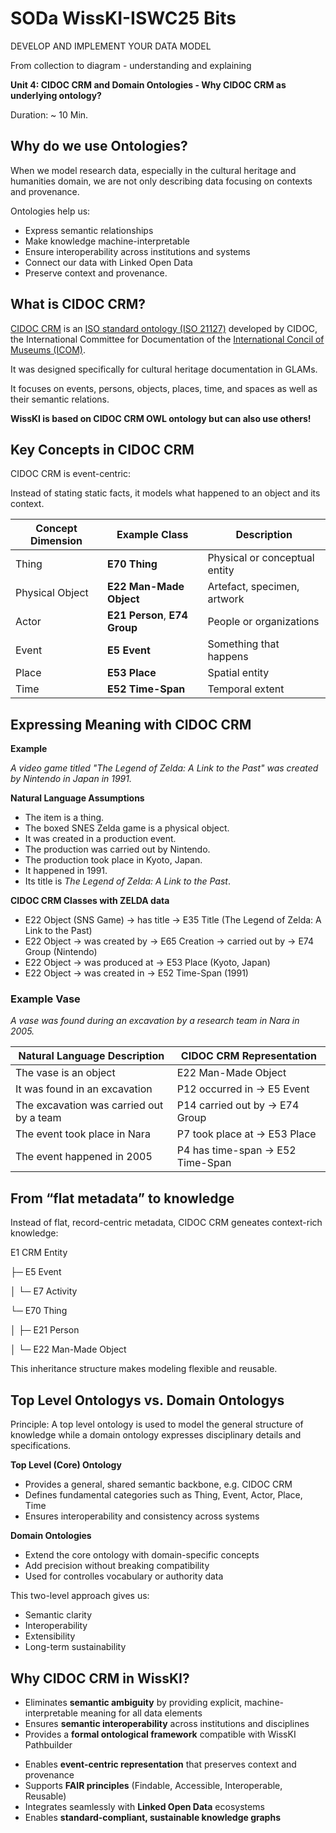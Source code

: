 <!--
*titel:
*author:in/urheber:in: 
orcid: 
email: SODa@sammlungen.io
*lizenz: cc by
lizenzlink: https://creativecommons.org/
*persistenter OER link: 
language: 
version:  v1
beschreibung: 
format: SODa WissKI How-to-Tutorial
modultitel: 
modul: Unit 1
einheitstitel: Welcome and warm-up 
eiheit: Einheit 1
lernziel: 

baustein:
zielgruppe: https://zenodo.org/records/15574575
gestaltungsprinzip: 
keywords: ???
erstellungsdatum: 

technische metadaten:
medientyp: text
dateiformat: .md
dauer: 
größe:
software: Web

icon: https://github.com/chastik/Beratung_Dateityp_Bild/refs/heads/main/resources/SODa-Logo_full.svg

link: https://raw.githubusercontent.com/chastik/WissKI/refs/heads/main/soda.css

-->

# SODa WissKI-ISWC25 Bits

DEVELOP AND IMPLEMENT YOUR DATA MODEL

From collection to diagram - understanding and explaining

**Unit 4: CIDOC CRM and Domain Ontologies  - Why CIDOC CRM as underlying ontology?**

Duration: ~ 10 Min.

## Why do we use Ontologies?

When we model research data, especially in the cultural heritage and humanities domain, we are not only describing data focusing on contexts and provenance.

Ontologies help us:

* Express semantic relationships
* Make knowledge machine-interpretable
* Ensure interoperability across institutions and systems
* Connect our data with Linked Open Data
* Preserve context and provenance.

## What is CIDOC CRM?

[CIDOC CRM](https://cidoc-crm.org/) is an [ISO standard ontology (ISO 21127)](https://en.wikipedia.org/wiki/International_standard) developed by CIDOC, the International Committee for Documentation of the [International Concil of Museums (ICOM)](https://icom.museum/en).

It was designed specifically for cultural heritage documentation in GLAMs.

It focuses on events, persons, objects, places, time, and spaces as well as their semantic relations. 

**WissKI is based on CIDOC CRM OWL ontology but can also use others!**

## Key Concepts in CIDOC CRM

CIDOC CRM is event-centric:

Instead of stating static facts, it models what happened to an object and its context.

| Concept Dimension | Example Class                 | Description                   |
| ----------------- | ----------------------------- | ----------------------------- |
| Thing             | **E70 Thing**                 | Physical or conceptual entity |
| Physical Object   | **E22 Man-Made Object**       | Artefact, specimen, artwork   |
| Actor             | **E21 Person**, **E74 Group** | People or organizations       |
| Event             | **E5 Event**                  | Something that happens        |
| Place             | **E53 Place**                 | Spatial entity                |
| Time              | **E52 Time-Span**             | Temporal extent               |


## Expressing Meaning with CIDOC CRM

**Example**

*A video game titled "The Legend of Zelda: A Link to the Past" was created by Nintendo in Japan in 1991.*

**Natural Language Assumptions**

* The item is a thing.
* The boxed SNES Zelda game is a physical object.
* It was created in a production event.
* The production was carried out by Nintendo.
* The production took place in Kyoto, Japan.
* It happened in 1991.
* Its title is *The Legend of Zelda: A Link to the Past*.

**CIDOC CRM Classes with ZELDA data** 

* E22 Object (SNS Game) → has title → E35 Title (The Legend of Zelda: A Link to the Past)
* E22 Object → was created by → E65 Creation → carried out by → E74 Group (Nintendo)
* E22 Object → was produced at → E53 Place (Kyoto, Japan)
* E22 Object → was created in → E52 Time-Span (1991)

### Example Vase 

*A vase was found during an excavation by a research team in Nara in 2005.*

| Natural Language Description                  | CIDOC CRM Representation                         |
|-----------------------------------------------|--------------------------------------------------|
| The vase is an object                         | E22 Man-Made Object                              |
| It was found in an excavation                 | P12 occurred in → E5 Event                       |
| The excavation was carried out by a team      | P14 carried out by → E74 Group                   |
| The event took place in Nara                  | P7 took place at → E53 Place                     |
| The event happened in 2005                    | P4 has time-span → E52 Time-Span                 |

## From “flat metadata” to knowledge

Instead of flat, record-centric metadata, CIDOC CRM geneates context-rich knowledge:

E1 CRM Entity

 ├─ E5 Event
 
 
 │   └─ E7 Activity
 
 
 └─ E70 Thing
 
 
 │    ├─ E21 Person
 
     
 │    └─ E22 Man-Made Object
 
     
This inheritance structure makes modeling flexible and reusable.

## Top Level Ontologys vs. Domain Ontologys 

Principle:
A top level ontology is used to model the general structure of knowledge while a domain ontology expresses disciplinary details and specifications.

**Top Level (Core) Ontology**
* Provides a general, shared semantic backbone, e.g. CIDOC CRM
* Defines fundamental categories such as Thing, Event, Actor, Place, Time
* Ensures interoperability and consistency across systems

**Domain Ontologies**
* Extend the core ontology with domain-specific concepts
* Add precision without breaking compatibility
* Used for controlles vocabulary or authority data 

This two-level approach gives us:
* Semantic clarity
* Interoperability
* Extensibility
* Long-term sustainability 

## Why CIDOC CRM in WissKI?

* Eliminates **semantic ambiguity** by providing explicit, machine-interpretable meaning for all data elements  
* Ensures **semantic interoperability** across institutions and disciplines  
* Provides a **formal ontological framework** compatible with WissKI Pathbuilder  
- Enables **event-centric representation** that preserves context and provenance  
- Supports **FAIR principles** (Findable, Accessible, Interoperable, Reusable)  
- Integrates seamlessly with **Linked Open Data** ecosystems  
- Enables **standard-compliant, sustainable knowledge graphs**




